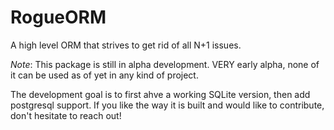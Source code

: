# RogueORM
 A high level ORM that strives to get rid of all N+1 issues.

_Note_: This package is still in alpha development. VERY early alpha, none of it can be used as of yet in any kind of project.

The development goal is to first ahve a working SQLite version, then add postgresql support. If you like the way it is built and would like to contribute, don't hesitate to reach out!
